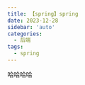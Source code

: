 ```yaml
---
title: 【spring】spring
date: 2023-12-28
sidebar: 'auto'
categories:
  - 后端
tags:
  - spring
---
```


哈哈哈哈